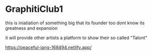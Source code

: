 # GraphitiClub1
this is iniatiation of something big that its founder too dont know its greatness and expansion

it will provide other artists a platform to show their so called "Talont"




https://peaceful-jang-168494.netlify.app/
